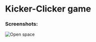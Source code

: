 # Kicker-Clicker game

### Screenshots: 

![Open space](https://i.ibb.co/GMvKZ8C/clicker-screenshot.png)
